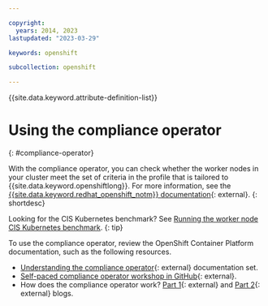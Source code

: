 ```yaml
---

copyright:
  years: 2014, 2023
lastupdated: "2023-03-29"

keywords: openshift

subcollection: openshift

---
```



{{site.data.keyword.attribute-definition-list}}





# Using the compliance operator
{: #compliance-operator}

With the compliance operator, you can check whether the worker nodes in your cluster meet the set of criteria in the profile that is tailored to {{site.data.keyword.openshiftlong}}. For more information, see the [{{site.data.keyword.redhat_openshift_notm}} documentation](https://docs.openshift.com/container-platform/4.10/security/compliance_operator/compliance-operator-understanding.html){: external}.
{: shortdesc}


Looking for the CIS Kubernetes benchmark? See [Running the worker node CIS Kubernetes benchmark](/docs/openshift?topic=openshift-cis-benchmark#cis-worker-test).
{: tip}



To use the compliance operator, review the OpenShift Container Platform documentation, such as the following resources.
- [Understanding the compliance operator](https://docs.openshift.com/container-platform/4.10/security/compliance_operator/compliance-operator-understanding.html){: external} documentation set.
- [Self-paced compliance operator workshop in GitHub](https://github.com/openshift/compliance-operator/tree/master/doc/tutorials){: external}.
- How does the compliance operator work? [Part 1](https://cloud.redhat.com/blog/how-does-compliance-operator-work-for-openshift-part-1){: external} and [Part 2](https://cloud.redhat.com/blog/how-does-compliance-operator-work-for-openshift-part-2){: external} blogs.






